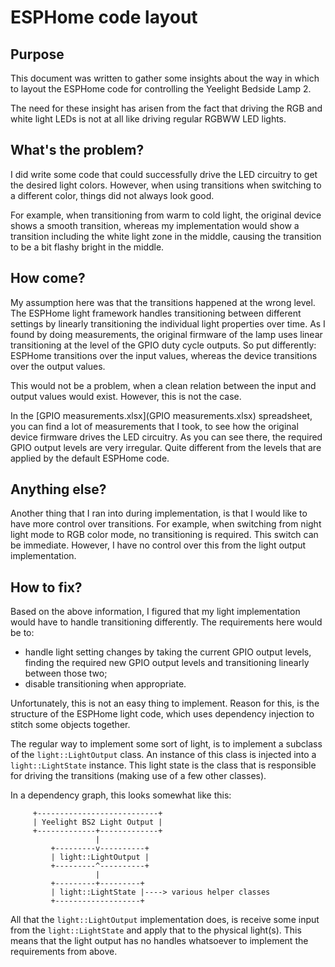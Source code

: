 # ESPHome code layout

## Purpose

This document was written to gather some insights about the way in which to
layout the ESPHome code for controlling the Yeelight Bedside Lamp 2. 

The need for these insight has arisen from the fact that driving the RGB and
white light LEDs is not at all like driving regular RGBWW LED lights.

## What's the problem?

I did write some code that could successfully drive the LED circuitry to get
the desired light colors. However, when using transitions when switching to
a different color, things did not always look good.

For example, when transitioning from warm to cold light, the original device
shows a smooth transition, whereas my implementation would show a transition
including the white light zone in the middle, causing the transition to be a
bit flashy bright in the middle.

## How come?

My assumption here was that the transitions happened at the wrong level.
The ESPHome light framework handles transitioning between different settings
by linearly transitioning the individual light properties over time.  As I
found by doing measurements, the original firmware of the lamp uses linear
transitioning at the level of the GPIO duty cycle outputs.  So put
differently: ESPHome transitions over the input values, whereas the device
transitions over the output values.

This would not be a problem, when a clean relation between the input and
output values would exist. However, this is not the case.

In the [GPIO measurements.xlsx](GPIO measurements.xlsx) spreadsheet, you can
find a lot of measurements that I took, to see how the original device
firmware drives the LED circuitry. As you can see there, the required GPIO
output levels are very irregular. Quite different from the levels that are
applied by the default ESPHome code.

## Anything else?

Another thing that I ran into during implementation, is that I would like to
have more control over transitions. For example, when switching from night
light mode to RGB color mode, no transitioning is required. This switch can
be immediate. However, I have no control over this from the light output
implementation.

## How to fix?

Based on the above information, I figured that my light implementation would
have to handle transitioning differently. The requirements here would be to:

- handle light setting changes by taking the current GPIO output levels,
  finding the required new GPIO output levels and transitioning linearly
  between those two;
- disable transitioning when appropriate.

Unfortunately, this is not an easy thing to implement. Reason for this, is the
structure of the ESPHome light code, which uses dependency injection to stitch
some objects together.

The regular way to implement some sort of light, is to implement a subclass
of the `light::LightOutput` class. An instance of this class is injected
into a `light::LightState` instance. This light state is the class that is
responsible for driving the transitions (making use of a few other classes).

In a dependency graph, this looks somewhat like this:

```
     +---------------------------+
     | Yeelight BS2 Light Output |
     +-------------+-------------+
                   |
         +---------v----------+
         | light::LightOutput |
         +---------^----------+
                   |
         +---------+---------+
         | light::LightState |----> various helper classes
         +-------------------+
```

All that the `light::LightOutput` implementation does, is receive some input
from the `light::LightState` and apply that to the physical light(s). This
means that the light output has no handles whatsoever to implement the
requirements from above.


